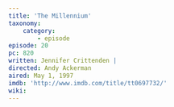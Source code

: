 ```yaml
---
title: 'The Millennium'
taxonomy:
    category:
        - episode
episode: 20
pc: 820         
written: Jennifer Crittenden |
directed: Andy Ackerman
aired: May 1, 1997
imdb: 'http://www.imdb.com/title/tt0697732/'
wiki:
---
```

